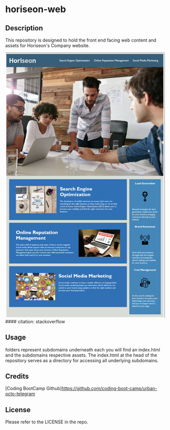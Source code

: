 # horiseon-web

## Description

This repository is designed to hold the front end facing web content and assets for Horiseon's Company website.

![Alt text](www/assets/images/horiseon-screenshot.jpg?raw=true "Horiseon frontpage") #### citation: stackoverflow 


## Usage

folders represent subdomains underneath each you will find an index.html and the subdomains respective assets. 
The index.html at the head of the repository serves as a directory for accessing all underlying subdomains. 


## Credits

[Coding BootCamp Github]https://github.com/coding-boot-camp/urban-octo-telegram 

## License

Please refer to the LICENSE in the repo.
